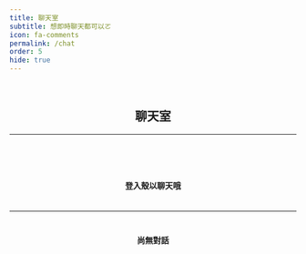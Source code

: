 ```yaml
---
title: 聊天室
subtitle: 想即時聊天都可以ㄛ
icon: fa-comments
permalink: /chat
order: 5
hide: true
---
```


<!-- 留言板 -->

<div>
	<h2 style="text-align: center; padding-top: 30px;">聊天室</h2>
</div>

<div style="max-width: 700px; margin: auto;">
  <hr>
    <div class="logged-in" style="display: none;">
      <form id="comment" style="padding-left: 25px; padding-right: 25px;">
        <h3 style="text-align: center; padding-top: 60px; padding-bottom: 10px;">留個言ㄅ</h3>
        <div class="row" style="margin-top: 10px;">
          <div class="9u" style="padding-left: 5px; padding-right: 5px;">
            <input id="message" type="text" name="message" style=" padding: 10px; margin-top: 10px;" placeholder="想說什麼">
          </div>
          <div class="3u" >
            <button type="submit" style="font-size: 20px; padding: 10px; margin-top: 10px;">送出</button>
          </div>
        </div>
      </form>
    </div>
    <div class="logged-out">
      <h4 style="text-align: center; padding-top: 60px; padding-bottom: 10px;">登入殼以聊天哦</h4>
    </div>
  <hr style="margin-top: 25px;">
  <div class="comments"><h4 class="nocomments" style="text-align: center; padding-top: 20px;">尚無對話</h4></div>
</div>


<script src="https://cdn.firebase.com/js/client/2.2.1/firebase.js"></script>
<script src="https://ajax.googleapis.com/ajax/libs/jquery/1.11.3/jquery.min.js"></script>
<script src="https://cdnjs.cloudflare.com/ajax/libs/moment.js/2.11.0/moment.min.js"></script>
<script src="https://cdnjs.cloudflare.com/ajax/libs/blueimp-md5/2.1.0/js/md5.js"></script>
<script>

$(function() {
  var ref = new Firebase("https://jack34672-f6932.firebaseio.com/"),
    postRef = ref.child(slugify(window.location.pathname));
    var commentnum = 0;
    var turns = 1;
    postRef.on("child_added", function(snapshot) {
      var newPost = snapshot.val();
      $(".comments").prepend('<div class="comment" style="max-width: 400px; margin: auto;">' +
          '<div class="row">'+
          '<div class="4u" style="padding: 0px;">' + 
          '<img src="https://api.adorable.io/avatars/150/' + escapeHtml(newPost.md5Email) + '@adorable.io.png" style="width: 80px; height: auto; margin-left: 30px; border-radius: 10px;"/> ' + 
          '</div>'+
          '<div class="8u" style="padding: 0px;">' + 
            '<h4 style="padding-top: 10px; text-align:center; display: inline;">' + escapeHtml(newPost.name) + '</h4>' +
            '<h5 class="date" style="text-align:center; display: inline; padding-top: 10px; padding-left: 5px;">(' + moment(newPost.postedAt).fromNow() + ')</h5>'+ 
            '<h4 style="padding-top: 10px; display: inline;">：</h4>' +
          '<p style=" text-align: center; margin-bottom: 0px; font-size: 1.35em;">' + escapeHtml(newPost.message)  + '</p>' +
          '</div></div></div>');
      if(commentnum==0){
        $(".nocomments").remove();
      }          
      commentnum++;
      turns = !turns;
    });

    $("#comment").submit(function() {
      if($("#message").val()!=''){
        const user = auth.currentUser;
        db.collection('users').doc(user.uid).get().then(doc => {
          $.post('https://script.google.com/macros/s/AKfycbzNV6XM5rSNEWYgt22-3r5kwHCyKE9WToFMND47cPnTyRBZIasI/exec',
            {msg: doc.data().user + ' 回覆了你在 ' + window.location.pathname + ' 的貼文，留言內容：' + $("#message").val()},
            function(e){
              console.log(e);
          });
          var a = postRef.push();
          a.set({
            name: doc.data().user,
            message: $("#message").val(),
            md5Email: doc.data().user,
            postedAt: Firebase.ServerValue.TIMESTAMP
          });
          $("input[type=text], textarea").val("");
          
        });
      }
      return false;
    });
});

function slugify(text) {
  return text.toString().toLowerCase().trim()
    .replace(/&/g, '-and-')
    .replace(/[\s\W-]+/g, '-')
    .replace(/[^a-zA-Z0-9-_]+/g,'');
}


function escapeHtml(str) {
    var div = document.createElement('div');
    div.appendChild(document.createTextNode(str));
    return div.innerHTML;
}

</script>

<script src="https://www.gstatic.com/firebasejs/5.6.0/firebase-app.js"></script>
<script src="https://www.gstatic.com/firebasejs/5.6.0/firebase-auth.js"></script>
<script src="https://www.gstatic.com/firebasejs/5.6.0/firebase-firestore.js"></script>
<script src="https://www.gstatic.com/firebasejs/5.6.0/firebase-functions.js"></script>

<script>
  // Initialize Firebase
  var firebaseConfig = {
  apiKey: "AIzaSyCClEanlAW2spOZGMd5EYfwhSkNj_Piz5Y",
  authDomain: "jack34672-f6932.firebaseapp.com",
  databaseURL: "https://jack34672-f6932.firebaseio.com",
  projectId: "jack34672-f6932",
};
  firebase.initializeApp(firebaseConfig);
</script>


<script>

    var user = firebase.auth().currentUser;

    if (user) {
        user.getIdTokenResult().then(idTokenResult => {
            user.admin = idTokenResult.claims.admin;
            setupUI(user);
        })
        // get data
        db.collection('feeds').onSnapshot(snapshot => {
            setupFeeds(snapshot.docs);
        }, err => {
            console.log(err.message)
        })
    } else {
        setTimeout(function(){
            setupUI();
            setupFeeds([]);        
        }, 300);
    }

</script>